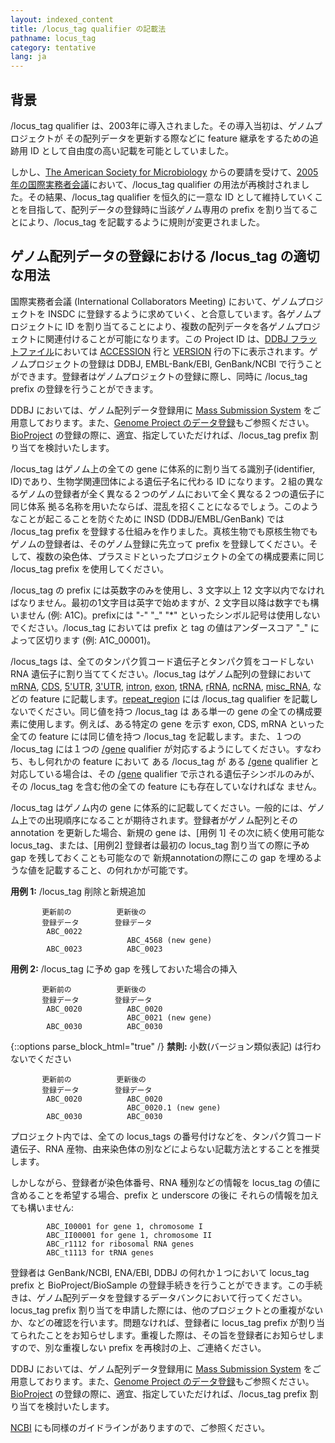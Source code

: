 ```yaml
---
layout: indexed_content
title: /locus_tag qualifier の記載法
pathname: locus_tag
category: tentative
lang: ja
---
```


## 背景

/locus\_tag qualifier は、2003年に導入されました。その導入当初は、ゲノムプロジェクトが
その配列データを更新する際などに feature 継承をするための追跡用 ID として自由度の高い記載を可能としていました。

しかし、[The American Society for Microbiology](https://www.asm.org/) からの要請を受けて、[2005年の国際実務者会議](/activities/icm-reports.html#2005)において、/locus\_tag qualifier の用法が再検討されました。その結果、/locus\_tag qualifier を恒久的に一意な ID として維持していくことを目指して、配列データの登録時に当該ゲノム専用の prefix を割り当てることにより、/locus\_tag を記載するように規則が変更されました。

## ゲノム配列データの登録における /locus\_tag の適切な用法

国際実務者会議 (International Collaborators Meeting) において、ゲノムプロジェクトを INSDC
に登録するように求めていく、と合意しています。各ゲノムプロジェクトに ID を割り当てることにより、複数の配列データを各ゲノムプロジェクトに関連付けることが可能になります。この Project ID は、[DDBJ フラットファイル](/ddbj/flat-file.html)においては [ACCESSION](/ddbj/flat-file.html#Accession) 行と [VERSION](/ddbj/flat-file.html#Version) 行の下に表示されます。ゲノムプロジェクトの登録は DDBJ, EMBL-Bank/EBI, GenBank/NCBI で行うことができます。登録者はゲノムプロジェクトの登録に際し、同時に /locus\_tag prefix の登録を行うことができます。

DDBJ においては、ゲノム配列データ登録用に [Mass Submission System](/ddbj/mss.html) をご用意しております。また、[Genome Project のデータ登録](/ddbj/genome.html)もご参照ください。[BioProject](/bioproject/index.html) の登録の際に、適宜、指定していただければ、/locus\_tag prefix 割り当てを検討いたします。

/locus\_tag はゲノム上の全ての gene に体系的に割り当てる識別子(identifier, ID)であり、生物学関連団体による遺伝子名に代わる ID になります。２組の異なるゲノムの登録者が全く異なる２つのゲノムにおいて全く異なる２つの遺伝子に同じ体系 拠る名称を用いたならば、混乱を招くことになるでしょう。このようなことが起こることを防ぐために INSD (DDBJ/EMBL/GenBank) では /locus\_tag prefix を登録する仕組みを作りました。真核生物でも原核生物でもゲノムの登録者は、そのゲノム登録に先立って prefix を登録してください。そして、複数の染色体、プラスミドといったプロジェクトの全ての構成要素に同じ /locus\_tag prefix を使用してください。

/locus\_tag の prefix には英数字のみを使用し、3 文字以上 12 文字以内でなければなりません。最初の1文字目は英字で始めますが、2 文字目以降は数字でも構いません (例: A1C)。prefixには "-" "\_" "\*" といったシンボル記号は使用しないでください。/locus\_tag においては prefix と tag の値はアンダースコア "\_" によって区切ります (例: A1C\_00001)。

/locus\_tags は、全てのタンパク質コード遺伝子とタンパク質をコードしない RNA 遺伝子に割り当ててください。/locus\_tag はゲノム配列の登録において [mRNA](/ddbj/features.html#mRNA), [CDS](/ddbj/features.html#cds), [5'UTR](/ddbj/features.html#5UTR), [3'UTR](/ddbj/features.html#3UTR), [intron](/ddbj/features.html#intron), [exon](/ddbj/features.html#exon), [tRNA](/ddbj/features.html#tRNA), [rRNA](/ddbj/features.html#rRNA), [ncRNA](/ddbj/features.html#ncRNA), [misc\_RNA](/ddbj/features.html#misc_RNA), などの feature に記載します。[repeat\_region](/ddbj/features.html#repeat_region) には /locus\_tag qualifier を記載しないでください。同じ値を持つ /locus\_tag は ある単一の gene の全ての構成要素に使用します。例えば、ある特定の gene を示す exon, CDS, mRNA といった全ての feature には同じ値を持つ /locus\_tag を記載します。また、１つの /locus\_tag には１つの [/gene](/ddbj/qualifiers.html#gene) qualifier が対応するようにしてください。すなわち、もし何れかの feature において ある /locus\_tag が ある [/gene](/ddbj/qualifiers.html#gene) qualifier と対応している場合は、その [/gene](/ddbj/qualifiers.html#gene) qualifier で示される遺伝子シンボルのみが、その /locus\_tag を含む他の全ての feature にも存在していなければな ません。

/locus\_tag はゲノム内の gene に体系的に記載してください。一般的には、ゲノム上での出現順序になることが期待されます。登録者がゲノム配列とその annotation を更新した場合、新規の gene は、[用例 1] その次に続く使用可能な locus\_tag、または、[用例2] 登録者は最初の locus\_tag 割り当ての際に予め gap を残しておくことも可能なので 新規annotationの際にこの gap を埋めるような値を記載すること、の何れかが可能です。

**用例 1:** /locus\_tag 削除と新規追加

```
       更新前の          更新後の
       登録データ        登録データ
        ABC_0022
                          ABC_4568 (new gene)
        ABC_0023          ABC_0023
```

**用例 2:** /locus\_tag に予め gap を残しておいた場合の挿入

```
       更新前の          更新後の
       登録データ        登録データ
        ABC_0020          ABC_0020
                          ABC_0021 (new gene)
        ABC_0030          ABC_0030
```

{::options parse_block_html="true" /}
<span class="red">**禁則:** 小数(バージョン類似表記) は行わないでください</span>

```
       更新前の          更新後の
       登録データ        登録データ
        ABC_0020          ABC_0020
                          ABC_0020.1 (new gene)
        ABC_0030          ABC_0030
```

プロジェクト内では、全ての locus\_tags の番号付けなどを、タンパク質コード遺伝子、RNA 産物、由来染色体の別などによらない記載方法とすることを推奨します。

しかしながら、登録者が染色体番号、RNA 種別などの情報を locus\_tag の値に含めることを希望する場合、prefix と underscore の後に それらの情報を加えても構いません:

```
        ABC_I00001 for gene 1, chromosome I
        ABC_II00001 for gene 1, chromosome II
        ABC_r1112 for ribosomal RNA genes
        ABC_t1113 for tRNA genes
```

登録者は GenBank/NCBI, ENA/EBI, DDBJ の何れか１つにおいて locus\_tag prefix と BioProject/BioSample の登録手続きを行うことができます。この手続きは、ゲノム配列データを登録するデータバンクにおいて行ってください。locus\_tag prefix 割り当てを申請した際には、他のプロジェクトとの重複がないか、などの確認を行います。問題なければ、登録者に locus\_tag prefix が割り当てられたことをお知らせします。重複した際は、その旨を登録者にお知らせしますので、別な重複しない prefix を再検討の上、ご連絡ください。

DDBJ においては、ゲノム配列データ登録用に [Mass Submission System](/ddbj/mss.html) をご用意しております。また、[Genome Project のデータ登録](/ddbj/genome.html)もご参照ください。[BioProject](/bioproject/index.html) の登録の際に、適宜、指定していただければ、/locus\_tag prefix 割り当てを検討いたします。

[NCBI](https://www.ncbi.nlm.nih.gov/genomes/locustag/Proposal.pdf) にも同様のガイドラインがありますので、ご参照ください。
